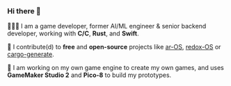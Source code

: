 ### Hi there 👋

🧑🏻‍💻 I am a game developer, former AI/ML engineer & senior backend developer, working with **C/C**, **Rust**, and **Swift**.

🤝 I contribute(d) to **free** and **open-source** projects like [ar-OS](https://github.com/ar-OS), [redox-OS](https://gitlab.redox-os.org/redox-os/redox/) or [cargo-generate](https://github.com/ashleygwilliams/cargo-generate/).

👾 I am working on my own game engine to create my own games, and uses **GameMaker Studio 2** and **Pico-8** to build my prototypes. 
